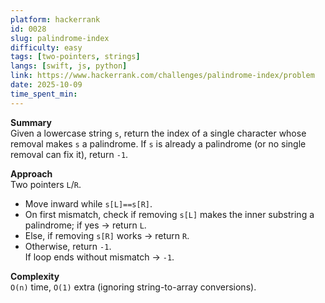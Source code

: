 ```yaml
---
platform: hackerrank
id: 0028
slug: palindrome-index
difficulty: easy
tags: [two-pointers, strings]
langs: [swift, js, python]
link: https://www.hackerrank.com/challenges/palindrome-index/problem
date: 2025-10-09
time_spent_min:
---
```


**Summary**  
Given a lowercase string `s`, return the index of a single character whose removal makes `s` a palindrome. If `s` is already a palindrome (or no single removal can fix it), return `-1`.

**Approach**  
Two pointers `L`/`R`.  
- Move inward while `s[L]==s[R]`.  
- On first mismatch, check if removing `s[L]` makes the inner substring a palindrome; if yes → return `L`.  
- Else, if removing `s[R]` works → return `R`.  
- Otherwise, return `-1`.  
If loop ends without mismatch → `-1`.

**Complexity**  
`O(n)` time, `O(1)` extra (ignoring string-to-array conversions).
